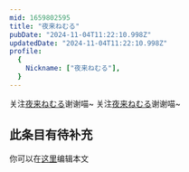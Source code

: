 ```yaml
---
mid: 1659802595
title: "夜来ねむる"
pubDate: "2024-11-04T11:22:10.998Z"
updatedDate: "2024-11-04T11:22:10.998Z"
profile:
  {
    Nickname: ["夜来ねむる"],
  }
---
```


关注[夜来ねむる](https://space.bilibili.com/1659802595)谢谢喵~ 关注[夜来ねむる](https://space.bilibili.com/1659802595)谢谢喵~

## 此条目有待补充
你可以在[这里](https://github.com/Yuhanawa/VTuber.ICU-Content/edit/master/v/夜来ねむる/index.md)编辑本文
